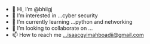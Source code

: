 - 👋 Hi, I’m @bhiigj
- 👀 I’m interested in ...cyber security
- 🌱 I’m currently learning ...python and networking
- 💞️ I’m looking to collaborate on ...
- 📫 How to reach me ...isaacgyimahboadii@gmail.com

<!---
bhiigj/bhiigj is a ✨ special ✨ repository because its `README.md` (this file) appears on your GitHub profile.
You can click the Preview link to take a look at your changes.
--->

